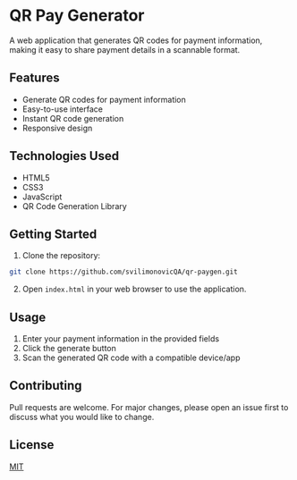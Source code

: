 # QR Pay Generator

A web application that generates QR codes for payment information, making it easy to share payment details in a scannable format.

## Features

- Generate QR codes for payment information
- Easy-to-use interface
- Instant QR code generation
- Responsive design

## Technologies Used

- HTML5
- CSS3
- JavaScript
- QR Code Generation Library

## Getting Started

1. Clone the repository:

```bash
git clone https://github.com/svilimonovicQA/qr-paygen.git
```

2. Open `index.html` in your web browser to use the application.

## Usage

1. Enter your payment information in the provided fields
2. Click the generate button
3. Scan the generated QR code with a compatible device/app

## Contributing

Pull requests are welcome. For major changes, please open an issue first to discuss what you would like to change.

## License

[MIT](https://choosealicense.com/licenses/mit/)
